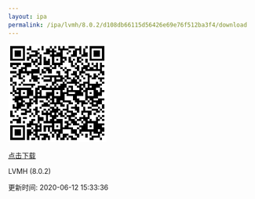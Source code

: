 ```yaml
---
layout: ipa
permalink: /ipa/lvmh/8.0.2/d108db66115d56426e69e76f512ba3f4/download
---
```


![扫码下载](/ipa/lvmh/8.0.2/d108db66115d56426e69e76f512ba3f4/qr.png)

[点击下载](itms-services://?action=download-manifest&url=https://gitee.com/secotech/ipa/raw/master/lvmh/8.0.2/Secoo-iPhone-2020-06-12-15.16.39/manifest.plist)

<p>LVMH (8.0.2)</p>
<p>更新时间: 2020-06-12 15:33:36</p>